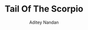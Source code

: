 ---
#YAML part
layout: post
title: Tail Of The Scorpio
author: Aditey Nandan 
description: "Sunrays through the smoke, IISc campus road"
categories: pictures
image: "/assets/images/Pictures/Owl_Cluster.jpeg"
---